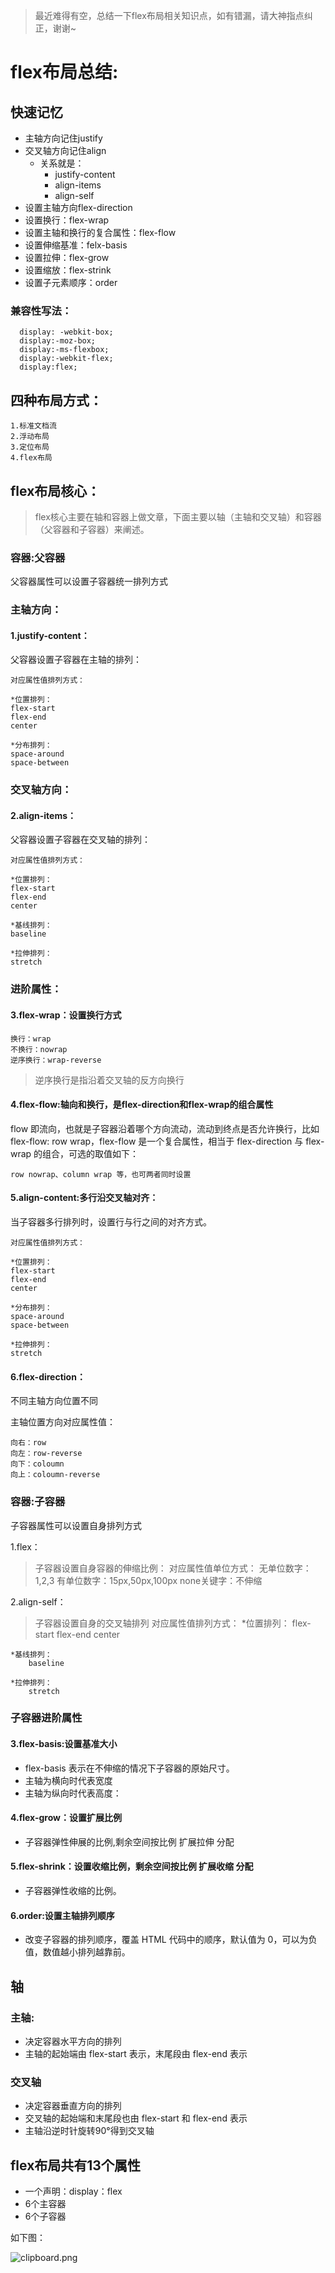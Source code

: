 >最近难得有空，总结一下flex布局相关知识点，如有错漏，请大神指点纠正，谢谢~
# flex布局总结:
## 快速记忆

+ 主轴方向记住justify
+ 交叉轴方向记住align
    + 关系就是：
        + justify-content
        + align-items
        + align-self
+ 设置主轴方向flex-direction
+ 设置换行：flex-wrap
+ 设置主轴和换行的复合属性：flex-flow
+ 设置伸缩基准：felx-basis
+ 设置拉伸：flex-grow
+ 设置缩放：flex-strink
+ 设置子元素顺序：order
	
### 兼容性写法：
	  display: -webkit-box;
	  display:-moz-box;
	  display:-ms-flexbox;
	  display:-webkit-flex;
	  display:flex;
	

## 四种布局方式：
	1.标准文档流
	2.浮动布局
	3.定位布局
	4.flex布局

## flex布局核心：

>flex核心主要在轴和容器上做文章，下面主要以轴（主轴和交叉轴）和容器（父容器和子容器）来阐述。

### 容器:父容器
父容器属性可以设置子容器统一排列方式
### 主轴方向：
#### 1.justify-content：

父容器设置子容器在主轴的排列：

    对应属性值排列方式：
    
    *位置排列：
    flex-start
    flex-end
    center
    
    *分布排列：
    space-around
    space-between
    
### 交叉轴方向：
#### 2.align-items：

父容器设置子容器在交叉轴的排列：

    对应属性值排列方式：
    
    *位置排列：
    flex-start
    flex-end
    center
    
    *基线排列：
    baseline
    
    *拉伸排列：
    stretch
    
### 进阶属性：
#### 3.flex-wrap：设置换行方式

    换行：wrap
    不换行：nowrap
    逆序换行：wrap-reverse

>逆序换行是指沿着交叉轴的反方向换行

#### 4.flex-flow:轴向和换行，是flex-direction和flex-wrap的组合属性

flow 即流向，也就是子容器沿着哪个方向流动，流动到终点是否允许换行，比如 flex-flow: row wrap，flex-flow 是一个复合属性，相当于 flex-direction 与 flex-wrap 的组合，可选的取值如下：
    
    row nowrap、column wrap 等，也可两者同时设置
    			
#### 5.align-content:多行沿交叉轴对齐：

当子容器多行排列时，设置行与行之间的对齐方式。

    对应属性值排列方式：
    
    *位置排列：
    flex-start
    flex-end
    center
    
    *分布排列：
    space-around
    space-between
    
    *拉伸排列：
    stretch

 #### 6.flex-direction：
不同主轴方向位置不同

主轴位置方向对应属性值：

    向右：row
	向左：row-reverse
	向下：coloumn
	向上：coloumn-reverse
 
### 容器:子容器

子容器属性可以设置自身排列方式

1.flex：
>子容器设置自身容器的伸缩比例：
对应属性值单位方式：
	无单位数字：1,2,3
	有单位数字：15px,50px,100px
	none关键字：不伸缩
				
2.align-self：
>子容器设置自身的交叉轴排列
对应属性值排列方式：
    *位置排列：
        flex-start
        flex-end
        center
        
    *基线排列：
        baseline
        
    *拉伸排列：
        stretch
		
### 子容器进阶属性

#### 3.flex-basis:设置基准大小
+ flex-basis 表示在不伸缩的情况下子容器的原始尺寸。
+ 主轴为横向时代表宽度
+ 主轴为纵向时代表高度：
				
#### 4.flex-grow：设置扩展比例
+ 子容器弹性伸展的比例,剩余空间按比例 扩展拉伸 分配
			
#### 5.flex-shrink：设置收缩比例，剩余空间按比例 扩展收缩 分配
+ 子容器弹性收缩的比例。
			
#### 6.order:设置主轴排列顺序
+ 改变子容器的排列顺序，覆盖 HTML 代码中的顺序，默认值为 0，可以为负值，数值越小排列越靠前。
			
## 轴
### 主轴:
+ 决定容器水平方向的排列
+ 主轴的起始端由 flex-start 表示，末尾段由 flex-end 表示
				
### 交叉轴
+ 决定容器垂直方向的排列
+ 交叉轴的起始端和末尾段也由 flex-start 和 flex-end 表示
+ 主轴沿逆时针旋转90°得到交叉轴

## flex布局共有13个属性
+ 一个声明：display：flex
+ 6个主容器
+ 6个子容器

如下图：

![clipboard.png](/img/bVUsoI)



